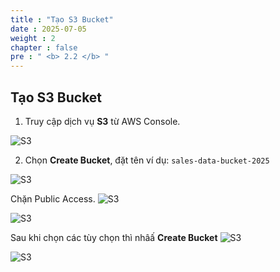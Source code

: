 ```yaml
---
title : "Tạo S3 Bucket"
date : 2025-07-05
weight : 2
chapter : false
pre : " <b> 2.2 </b> "
---
```


## Tạo S3 Bucket

1. Truy cập dịch vụ **S3** từ AWS Console.

![S3](../../images/02/022/1.png?featherlight=false&width=90pc)

2. Chọn **Create Bucket**, đặt tên ví dụ: `sales-data-bucket-2025`

![S3](../../images/02/022/2.png?featherlight=false&width=90pc)

Chặn Public Access.
![S3](../../images/02/022/3.png?featherlight=false&width=90pc)

![S3](../../images/02/022/4.png?featherlight=false&width=90pc)

Sau khi chọn các tùy chọn thì nhâấ **Create Bucket**
![S3](../../images/02/022/5.png?featherlight=false&width=90pc)

![S3](../../images/02/022/6.png?featherlight=false&width=90pc)

